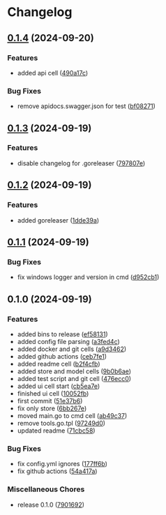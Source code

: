 # Changelog

## [0.1.4](https://github.com/dskart/honeycomb/compare/v0.1.3...v0.1.4) (2024-09-20)


### Features

* added api cell ([490a17c](https://github.com/dskart/honeycomb/commit/490a17c625acb568b7955cb6c3691c8ac66d5643))


### Bug Fixes

* remove apidocs.swagger.json for test ([bf08271](https://github.com/dskart/honeycomb/commit/bf0827168b4a50422824b30a1de0efe6c586156c))

## [0.1.3](https://github.com/dskart/honeycomb/compare/v0.1.2...v0.1.3) (2024-09-19)


### Features

* disable changelog for .goreleaser ([797807e](https://github.com/dskart/honeycomb/commit/797807e5f836cb9d59273688f9df87976621c70d))

## [0.1.2](https://github.com/dskart/honeycomb/compare/v0.1.1...v0.1.2) (2024-09-19)


### Features

* added goreleaser ([1dde39a](https://github.com/dskart/honeycomb/commit/1dde39ae88c15e175c4724cf969b058be5389e87))

## [0.1.1](https://github.com/dskart/honeycomb/compare/v0.1.0...v0.1.1) (2024-09-19)


### Bug Fixes

* fix windows logger and version in cmd ([d952cb1](https://github.com/dskart/honeycomb/commit/d952cb17fbdd0ef25ad4a4790c8c1e299778e80f))

## 0.1.0 (2024-09-19)


### Features

* added bins to release ([ef58131](https://github.com/dskart/honeycomb/commit/ef581319fdb0db0bbc56316d6b58c0ce36f9a034))
* added config file parsing ([a3fed4c](https://github.com/dskart/honeycomb/commit/a3fed4ce176d6d7833b21e5ce63fd8fdf08914f9))
* added docker and git cells ([a9d3462](https://github.com/dskart/honeycomb/commit/a9d3462b5ec4af0bf2a7c5ea7cf96f2c673fb6c9))
* added github actions ([ceb7fe1](https://github.com/dskart/honeycomb/commit/ceb7fe1568538e1bea359f74ae294b82da9da6f1))
* added readme cell ([b2f4cfb](https://github.com/dskart/honeycomb/commit/b2f4cfb3a9f9e02c9e11a7ba92957d2c4c89333f))
* added store and model cells ([9b0b6ae](https://github.com/dskart/honeycomb/commit/9b0b6aebae8f38b07659ccfa89112bc80473d93c))
* added test script and git cell ([476ecc0](https://github.com/dskart/honeycomb/commit/476ecc040183e6dd01f3c541cd953c1fc23efed9))
* added ui cell start ([cb5ea7e](https://github.com/dskart/honeycomb/commit/cb5ea7eaacc3a3c5486d593f0023a86053847769))
* finished ui cell ([10052fb](https://github.com/dskart/honeycomb/commit/10052fbe17074d55cdb7d5d3f8b50a61f6e9644b))
* first commit ([51e37b6](https://github.com/dskart/honeycomb/commit/51e37b613c28d27a9aab9b414c96aa297a13104b))
* fix only store ([6bb267e](https://github.com/dskart/honeycomb/commit/6bb267ef46002e3a6f3cddecee33fe9d819199a6))
* moved main.go to cmd cell ([ab49c37](https://github.com/dskart/honeycomb/commit/ab49c371785767c6ac753f9e5890c8e576358370))
* remove tools.go.tpl ([97249d0](https://github.com/dskart/honeycomb/commit/97249d0ac81ca09dc4f538c5d80415a990e0ce3d))
* updated readme ([71cbc58](https://github.com/dskart/honeycomb/commit/71cbc58f07ab4682fd8bf1459a67e32d8ed51f2b))


### Bug Fixes

* fix config.yml ignores ([177ff6b](https://github.com/dskart/honeycomb/commit/177ff6b34589e97a77dc9147a765b95969edb2d2))
* fix github actions ([54a417a](https://github.com/dskart/honeycomb/commit/54a417acc5bc8fec3c2ab5554f424f6b1ba578e9))


### Miscellaneous Chores

* release 0.1.0 ([7901692](https://github.com/dskart/honeycomb/commit/790169261a8f1690bc48c504cbc0c957cb73ad9a))

